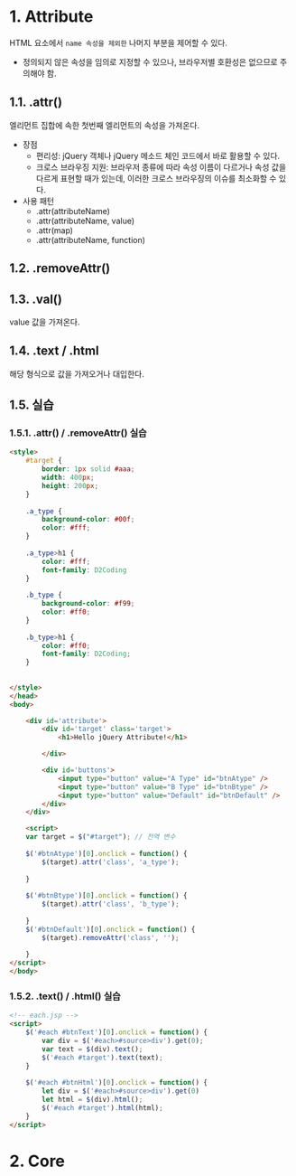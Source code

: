 # 1. Attribute
HTML 요소에서 `name 속성을 제외한` 나머지 부분을 제어할 수 있다.
- 정의되지 않은 속성을 임의로 지정할 수 있으나, 브라우저별 호환성은 없으므로 주의해야 함.

## 1.1. .attr()
엘리먼트 집합에 속한 첫번째 엘리먼트의 속성을 가져온다.
- 장점
  - 편리성: jQuery 객체나 jQuery 메소드 체인 코드에서 바로 활용할 수 있다.
  - 크로스 브라우징 지원: 브라우저 종류에 따라 속성 이름이 다르거나 속성 값을 다르게 표현할 때가 있는데, 이러한 크로스 브라우징의 이슈를 최소화할 수 있다.
- 사용 패턴
  - .attr(attributeName)
  - .attr(attributeName, value)
  - .attr(map)
  - .attr(attributeName, function)
## 1.2. .removeAttr()
## 1.3. .val()
value 값을 가져온다.
## 1.4. .text / .html
해당 형식으로 값을 가져오거나 대입한다.

## 1.5. 실습
### 1.5.1. .attr() / .removeAttr() 실습
```html
<style>
	#target {
		border: 1px solid #aaa;
		width: 400px;
		height: 200px;
	}
	
	.a_type {
		background-color: #00f;
		color: #fff;
	}
	
	.a_type>h1 {
		color: #fff;
		font-family: D2Coding
	}
	
	.b_type {
		background-color: #f99;
		color: #ff0;
	}
	
	.b_type>h1 {
		color: #ff0;
		font-family: D2Coding;
	}
	
	
</style>
</head>
<body>

	<div id='attribute'>
		<div id='target' class='target'>
			<h1>Hello jQuery Attribute!</h1>

		</div>

		<div id='buttons'>
			<input type="button" value="A Type" id="btnAtype" /> 
			<input type="button" value="B Type" id="btnBtype" />
			<input type="button" value="Default" id="btnDefault" />
		</div>
	</div>

	<script>
	var target = $("#target"); // 전역 변수 
	
	$('#btnAtype')[0].onclick = function() {
		$(target).attr('class', 'a_type');
	
	} 
	
	$('#btnBtype')[0].onclick = function() {
		$(target).attr('class', 'b_type');
	
	}
	$('#btnDefault')[0].onclick = function() {
		$(target).removeAttr('class', '');
		
	}
</script>
</body>
```
### 1.5.2. .text() / .html() 실습
```html
<!-- each.jsp -->
<script>
	$('#each #btnText')[0].onclick = function() {
		var div = $('#each>#source>div').get(0);
		var text = $(div).text();
		$('#each #target').text(text);
	}
		
	$('#each #btnHtml')[0].onclick = function() {
		let div = $('#each>#source>div').get(0)
		let html = $(div).html();
		$('#each #target').html(html);
	}
</script>
```
# 2. Core
